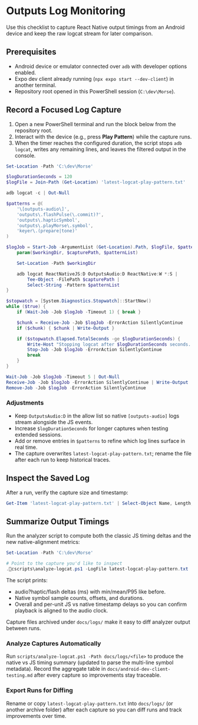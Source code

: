# Outputs Log Monitoring

Use this checklist to capture React Native output timings from an Android device and keep the raw logcat stream for later comparison.

## Prerequisites
- Android device or emulator connected over `adb` with developer options enabled.
- Expo dev client already running (`npx expo start --dev-client`) in another terminal.
- Repository root opened in this PowerShell session (`C:\dev\Morse`).

## Record a Focused Log Capture
1. Open a new PowerShell terminal and run the block below from the repository root.
2. Interact with the device (e.g., press **Play Pattern**) while the capture runs.
3. When the timer reaches the configured duration, the script stops `adb logcat`, writes any remaining lines, and leaves the filtered output in the console.

```powershell
Set-Location -Path 'C:\dev\Morse'

$logDurationSeconds = 120
$logFile = Join-Path (Get-Location) 'latest-logcat-play-pattern.txt'

adb logcat -c | Out-Null

$patterns = @(
    '\[outputs-audio\]',
    'outputs\.flashPulse(\.commit)?',
    'outputs\.hapticSymbol',
    'outputs\.playMorse\.symbol',
    'keyer\.(prepare|tone)'
)

$logJob = Start-Job -ArgumentList (Get-Location).Path, $logFile, $patterns -ScriptBlock {
    param($workingDir, $capturePath, $patternList)

    Set-Location -Path $workingDir

    adb logcat ReactNativeJS:D OutputsAudio:D ReactNative:W *:S |
        Tee-Object -FilePath $capturePath |
        Select-String -Pattern $patternList
}

$stopwatch = [System.Diagnostics.Stopwatch]::StartNew()
while ($true) {
    if (Wait-Job -Job $logJob -Timeout 1) { break }

    $chunk = Receive-Job -Job $logJob -ErrorAction SilentlyContinue
    if ($chunk) { $chunk | Write-Output }

    if ($stopwatch.Elapsed.TotalSeconds -ge $logDurationSeconds) {
        Write-Host "Stopping logcat after $logDurationSeconds seconds..."
        Stop-Job -Job $logJob -ErrorAction SilentlyContinue
        break
    }
}

Wait-Job -Job $logJob -Timeout 5 | Out-Null
Receive-Job -Job $logJob -ErrorAction SilentlyContinue | Write-Output
Remove-Job -Job $logJob -ErrorAction SilentlyContinue
```

### Adjustments
- Keep `OutputsAudio:D` in the allow list so native `[outputs-audio]` logs stream alongside the JS events.
- Increase `$logDurationSeconds` for longer captures when testing extended sessions.
- Add or remove entries in `$patterns` to refine which log lines surface in real time.
- The capture overwrites `latest-logcat-play-pattern.txt`; rename the file after each run to keep historical traces.

## Inspect the Saved Log
After a run, verify the capture size and timestamp:

```powershell
Get-Item 'latest-logcat-play-pattern.txt' | Select-Object Name, Length, LastWriteTime
```

## Summarize Output Timings
Run the analyzer script to compute both the classic JS timing deltas and the new native-alignment metrics:

```powershell
Set-Location -Path 'C:\dev\Morse'

# Point to the capture you'd like to inspect
.cscripts\analyze-logcat.ps1 -LogFile latest-logcat-play-pattern.txt
```

The script prints:
- audio?haptic/flash deltas (ms) with min/mean/P95 like before.
- Native symbol sample counts, offsets, and durations.
- Overall and per-unit JS vs native timestamp delays so you can confirm playback is aligned to the audio clock.

Capture files archived under `docs/logs/` make it easy to diff analyzer output between runs.


### Analyze Captures Automatically
Run `scripts/analyze-logcat.ps1 -Path docs/logs/<file>` to produce the native vs JS timing summary (updated to parse the multi-line symbol metadata). Record the aggregate table in `docs/android-dev-client-testing.md` after every capture so improvements stay traceable.
### Export Runs for Diffing
Rename or copy `latest-logcat-play-pattern.txt` into `docs/logs/` (or another archive folder) after each capture so you can diff runs and track improvements over time.






